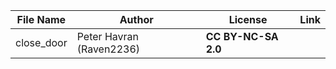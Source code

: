| File Name        | Author   | License   | Link                            |
|------------------|----------|-----------|---------------------------------|
| close_door       | Peter Havran (Raven2236) |**CC BY-NC-SA 2.0**    |    |